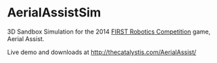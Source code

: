 AerialAssistSim
===============

3D Sandbox Simulation for the 2014 <a href="www.usfirst.org/roboticsprograms/frc">FIRST Robotics Competition</a> game, Aerial Assist.

Live demo and downloads at <a href="http://thecatalystis.com/AerialAssist/">http://thecatalystis.com/AerialAssist/</a>
